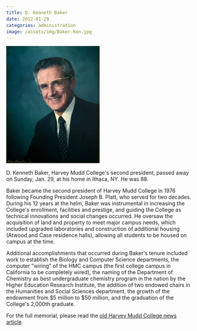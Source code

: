 ```yaml
---
title: D. Kenneth Baker
date: 2012-01-29
categories: administration
image: /assets/img/Baker-Ken.jpg
---
```

![D. Kenneth Baker](/assets/img/Baker-Ken.jpg)

D. Kenneth Baker, Harvey Mudd College's second president, passed away on Sunday, Jan. 29, at his home in Ithaca, NY. He was 88.

Baker became the second president of Harvey Mudd College in 1976 following Founding President Joseph B. Platt, who served for two decades. During his 12 years at the helm, Baker was instrumental in increasing the College's enrollment, facilities and prestige, and guiding the College as technical innovations and social changes occurred. He oversaw the acquisition of land and property to meet major campus needs, which included upgraded laboratories and construction of additional housing (Atwood and Case residence halls), allowing all students to be housed on campus at the time.

Additional accomplishments that occurred during Baker's tenure included work to establish the Biology and Computer Science departments, the computer "wiring" of the HMC campus (the first college campus in California to be completely wired), the naming of the Department of Chemistry as best undergraduate chemistry program in the nation by the Higher Education Research Institute, the addition of two endowed chairs in the Humanities and Social Sciences department, the growth of the endowment from $5 million to $50 million, and the graduation of the College's 2,000th graduate.

For the full memorial, please read the [old Harvey Mudd College news article](https://www.hmc.edu/old-news/baker-ken-death-20112.php).
